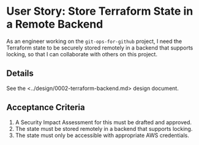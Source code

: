 # User Story: Store Terraform State in a Remote Backend

As an engineer working on the `git-ops-for-github` project,
  I need the Terraform state to be securely stored remotely in a backend that supports locking,
  so that I can collaborate with others on this project.


## Details

See the <../design/0002-terraform-backend.md> design document.


## Acceptance Criteria

1. A Security Impact Assessment for this must be drafted and approved.
2. The state must be stored remotely in a backend that supports locking.
3. The state must only be accessible with appropriate AWS credentials.
